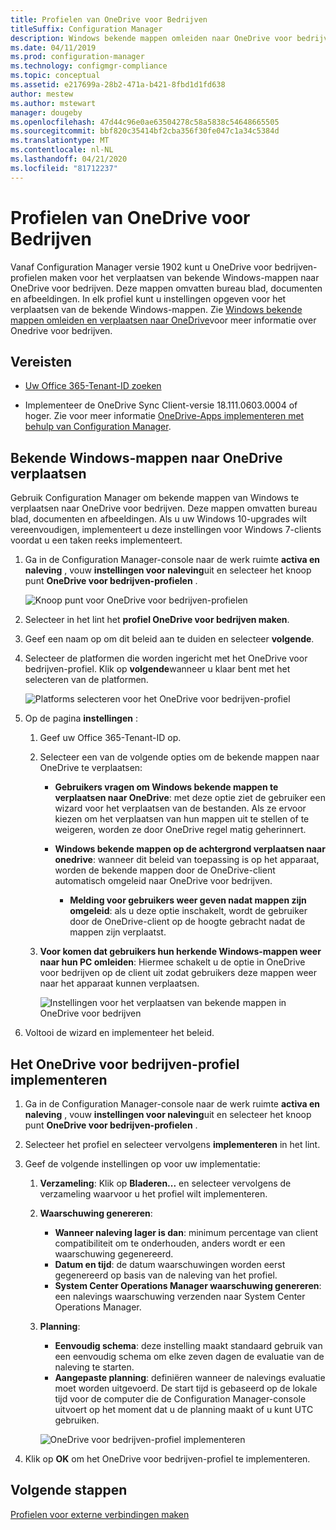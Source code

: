 ```yaml
---
title: Profielen van OneDrive voor Bedrijven
titleSuffix: Configuration Manager
description: Windows bekende mappen omleiden naar OneDrive voor bedrijven met een OneDrive voor bedrijven-profiel in Configuration Manager.
ms.date: 04/11/2019
ms.prod: configuration-manager
ms.technology: configmgr-compliance
ms.topic: conceptual
ms.assetid: e217699a-28b2-471a-b421-8fbd1d1fd638
author: mestew
ms.author: mstewart
manager: dougeby
ms.openlocfilehash: 47d44c96e0ae63504278c58a5838c54648665505
ms.sourcegitcommit: bbf820c35414bf2cba356f30fe047c1a34c5384d
ms.translationtype: MT
ms.contentlocale: nl-NL
ms.lasthandoff: 04/21/2020
ms.locfileid: "81712237"
---
```

# <a name="onedrive-for-business-profiles"></a>Profielen van OneDrive voor Bedrijven

Vanaf Configuration Manager versie 1902 kunt u OneDrive voor bedrijven-profielen maken voor het verplaatsen van bekende Windows-mappen naar OneDrive voor bedrijven. Deze mappen omvatten bureau blad, documenten en afbeeldingen. In elk profiel kunt u instellingen opgeven voor het verplaatsen van de bekende Windows-mappen. Zie [Windows bekende mappen omleiden en verplaatsen naar OneDrive](https://docs.microsoft.com/onedrive/redirect-known-folders)voor meer informatie over Onedrive voor bedrijven. <!--3556021-->

## <a name="prerequisites"></a>Vereisten

- [Uw Office 365-Tenant-ID zoeken](https://docs.microsoft.com/onedrive/find-your-office-365-tenant-id)  

- Implementeer de OneDrive Sync Client-versie 18.111.0603.0004 of hoger. Zie voor meer informatie [OneDrive-Apps implementeren met behulp van Configuration Manager](https://docs.microsoft.com/onedrive/deploy-on-windows).  

## <a name="move-windows-known-folders-to-onedrive"></a><a name="bkmk_odfb"></a>Bekende Windows-mappen naar OneDrive verplaatsen
<!--3556021-->
Gebruik Configuration Manager om bekende mappen van Windows te verplaatsen naar OneDrive voor bedrijven. Deze mappen omvatten bureau blad, documenten en afbeeldingen. Als u uw Windows 10-upgrades wilt vereenvoudigen, implementeert u deze instellingen voor Windows 7-clients voordat u een taken reeks implementeert. 

1. Ga in de Configuration Manager-console naar de werk ruimte **activa en naleving** , vouw **instellingen voor naleving**uit en selecteer het knoop punt **OneDrive voor bedrijven-profielen** .  

   ![Knoop punt voor OneDrive voor bedrijven-profielen](media/onedrive-for-business-profiles-node.png)
2. Selecteer in het lint het **profiel OneDrive voor bedrijven maken**.  

3. Geef een naam op om dit beleid aan te duiden en selecteer **volgende**.  

4. Selecteer de platformen die worden ingericht met het OneDrive voor bedrijven-profiel. Klik op **volgende**wanneer u klaar bent met het selecteren van de platformen.

    ![Platforms selecteren voor het OneDrive voor bedrijven-profiel](media/onedrive-for-business-profile-select-platforms.png) 

5. Op de pagina **instellingen** :

    1. Geef uw Office 365-Tenant-ID op.  

    2. Selecteer een van de volgende opties om de bekende mappen naar OneDrive te verplaatsen:  

        - **Gebruikers vragen om Windows bekende mappen te verplaatsen naar OneDrive**: met deze optie ziet de gebruiker een wizard voor het verplaatsen van de bestanden. Als ze ervoor kiezen om het verplaatsen van hun mappen uit te stellen of te weigeren, worden ze door OneDrive regel matig geherinnert.  

        - **Windows bekende mappen op de achtergrond verplaatsen naar onedrive**: wanneer dit beleid van toepassing is op het apparaat, worden de bekende mappen door de OneDrive-client automatisch omgeleid naar OneDrive voor bedrijven.  

            - **Melding voor gebruikers weer geven nadat mappen zijn omgeleid**: als u deze optie inschakelt, wordt de gebruiker door de OneDrive-client op de hoogte gebracht nadat de mappen zijn verplaatst.  

    3. **Voor komen dat gebruikers hun herkende Windows-mappen weer naar hun PC omleiden**: Hiermee schakelt u de optie in OneDrive voor bedrijven op de client uit zodat gebruikers deze mappen weer naar het apparaat kunnen verplaatsen.  

       ![Instellingen voor het verplaatsen van bekende mappen in OneDrive voor bedrijven](media/onedrive-for-business-profile-move-folder-settings.png)

6. Voltooi de wizard en implementeer het beleid.  


## <a name="deploy-the-onedrive-for-business-profile"></a>Het OneDrive voor bedrijven-profiel implementeren

1. Ga in de Configuration Manager-console naar de werk ruimte **activa en naleving** , vouw **instellingen voor naleving**uit en selecteer het knoop punt **OneDrive voor bedrijven-profielen** .  


2. Selecteer het profiel en selecteer vervolgens **implementeren** in het lint.

3. Geef de volgende instellingen op voor uw implementatie:

   1. **Verzameling**: Klik op **Bladeren...** en selecteer vervolgens de verzameling waarvoor u het profiel wilt implementeren.  
   1. **Waarschuwing genereren**:

      - **Wanneer naleving lager is dan**: minimum percentage van client compatibiliteit om te onderhouden, anders wordt er een waarschuwing gegenereerd.
      -  **Datum en tijd**: de datum waarschuwingen worden eerst gegenereerd op basis van de naleving van het profiel.
      - **System Center Operations Manager waarschuwing genereren**: een nalevings waarschuwing verzenden naar System Center Operations Manager.
   1. **Planning**:

      - **Eenvoudig schema**: deze instelling maakt standaard gebruik van een eenvoudig schema om elke zeven dagen de evaluatie van de naleving te starten.
      - **Aangepaste planning**: definiëren wanneer de nalevings evaluatie moet worden uitgevoerd. De start tijd is gebaseerd op de lokale tijd voor de computer die de Configuration Manager-console uitvoert op het moment dat u de planning maakt of u kunt UTC gebruiken.
 
      ![OneDrive voor bedrijven-profiel implementeren](media/onedrive-for-business-deploy-profile.png)

4. Klik op **OK** om het OneDrive voor bedrijven-profiel te implementeren.


## <a name="next-steps"></a>Volgende stappen

[Profielen voor externe verbindingen maken](create-remote-connection-profiles.md)
